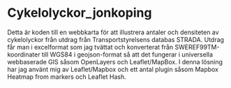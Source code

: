 # Cykelolyckor_jonkoping

Detta är koden till en webbkarta för att illustrera antaler och densiteten av cykelolyckor från utdrag från Transportstyrelsens databas STRADA.
Utdrag får man i excelformat som jag tvättat och konverterat från SWEREF99TM-koordinater till WGS84 i geojson-format så att det fungerar i universella webbaserade GIS såsom OpenLayers och Leaflet/MapBox.
I denna lösning har jag använt mig av Leaflet/Mapbox och ett antal plugin såsom Mapbox Heatmap from markers och Leaflet Hash.
